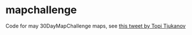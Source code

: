 # mapchallenge

Code for may 30DayMapChallenge maps, see [this tweet by Topi Tjukanov](https://twitter.com/tjukanov/status/1187713840550744066) 
